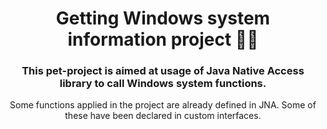 <h1 align="center">Getting Windows system information project <span>&#128105;&#8205;&#128187;</span></h1> 
<h3 align="center">This pet-project is aimed at usage of Java Native Access library to call Windows system functions.</h3>
<p align="center">Some functions applied in the project are already defined in JNA. Some of these have been declared in custom interfaces.</p>
